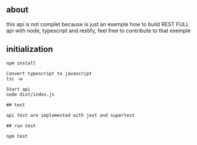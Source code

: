 ## about

this api is not complet because is just an exemple how to build REST FULL api with node, typescript and restify, feel free to contribute to that exemple

## initialization

``` Install dependencies
npm install

Convert typescript to javascript 
tsc -w

Start api
node dist/index.js

## test

api test are implemented with jest and supertest

## run test

npm test